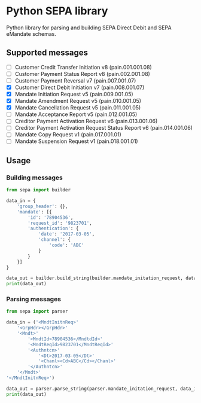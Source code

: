 # Python SEPA library

Python library for parsing and building SEPA Direct Debit and SEPA eMandate schemas.

## Supported messages
- [ ] Customer Credit Transfer Initiation v8 (pain.001.001.08)
- [ ] Customer Payment Status Report v8 (pain.002.001.08)
- [ ] Customer Payment Reversal v7 (pain.007.001.07)
- [x] Customer Direct Debit Initiation v7 (pain.008.001.07)
- [x] Mandate Initiation Request v5 (pain.009.001.05)
- [x] Mandate Amendment Request v5 (pain.010.001.05)
- [x] Mandate Cancellation Request v5 (pain.011.001.05)
- [ ] Mandate Acceptance Report v5 (pain.012.001.05)
- [ ] Creditor Payment Activation Request v6 (pain.013.001.06)
- [ ] Creditor Payment Activation Request Status Report v6 (pain.014.001.06)
- [ ] Mandate Copy Request v1 (pain.017.001.01)
- [ ] Mandate Suspension Request v1 (pain.018.001.01)

## Usage
### Building messages
```python
from sepa import builder

data_in = {
    'group_header': {},
    'mandate': [{
        'id': '78904536',
        'request_id': '9823701',
        'authentication': {
            'date': '2017-03-05',
            'channel': {
                'code': 'ABC'
            }
        }
    }]
}

data_out = builder.build_string(builder.mandate_initation_request, data_in)
print(data_out)
```

### Parsing messages
```python
from sepa import parser

data_in = ('<MndtInitnReq>'
    '<GrpHdr></GrpHdr>'
    '<Mndt>'
        '<MndtId>78904536</MndtdId>'
        '<MndtReqId>9823701</MndtReqId>'
        '<Authntcn>'
            '<Dt>2017-03-05</Dt>'
            '<Chanl><Cd>ABC</Cd></Chanl>'
        '</Authntcn>'
    '</Mndt>'
'</MndtInitnReq>')

data_out = parser.parse_string(parser.mandate_initation_request, data_in)
print(data_out)
```
